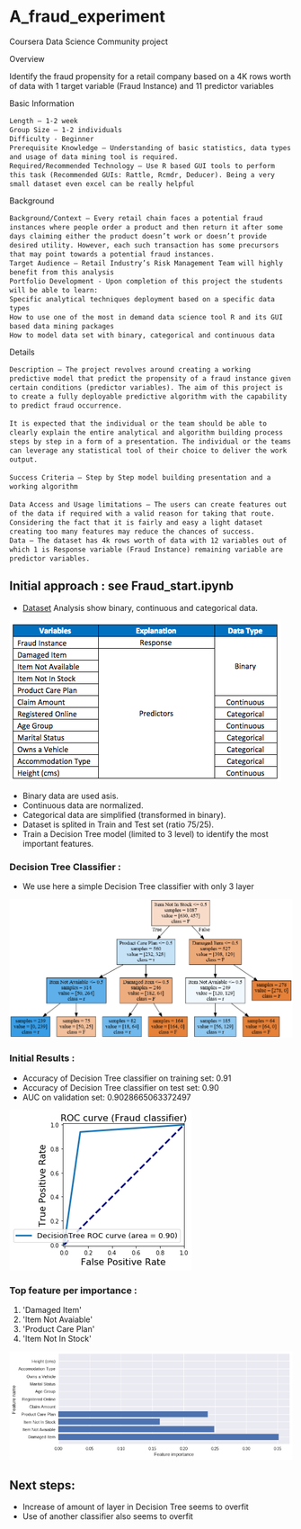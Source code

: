 # A_fraud_experiment
Coursera Data Science Community project

Overview

Identify the fraud propensity for a retail company based on a 4K rows worth of data with 1 target variable (Fraud Instance) and 11 predictor variables

Basic Information

    Length – 1-2 week
    Group Size – 1-2 individuals
    Difficulty - Beginner
    Prerequisite Knowledge – Understanding of basic statistics, data types and usage of data mining tool is required.
    Required/Recommended Technology – Use R based GUI tools to perform this task (Recommended GUIs: Rattle, Rcmdr, Deducer). Being a very small dataset even excel can be really helpful

Background

    Background/Context – Every retail chain faces a potential fraud instances where people order a product and then return it after some days claiming either the product doesn’t work or doesn’t provide desired utility. However, each such transaction has some precursors that may point towards a potential fraud instances.
    Target Audience – Retail Industry’s Risk Management Team will highly benefit from this analysis
    Portfolio Development - Upon completion of this project the students will be able to learn:
    Specific analytical techniques deployment based on a specific data types
    How to use one of the most in demand data science tool R and its GUI based data mining packages
    How to model data set with binary, categorical and continuous data

Details

    Description – The project revolves around creating a working predictive model that predict the propensity of a fraud instance given certain conditions (predictor variables). The aim of this project is to create a fully deployable predictive algorithm with the capability to predict fraud occurrence.

    It is expected that the individual or the team should be able to clearly explain the entire analytical and algorithm building process steps by step in a form of a presentation. The individual or the teams can leverage any statistical tool of their choice to deliver the work output.

    Success Criteria – Step by Step model building presentation and a working algorithm
    
    Data Access and Usage limitations – The users can create features out of the data if required with a valid reason for taking that route. Considering the fact that it is fairly and easy a light dataset creating too many features may reduce the chances of success.
    Data – The dataset has 4k rows worth of data with 12 variables out of which 1 is Response variable (Fraud Instance) remaining variable are predictor variables.

## Initial approach : see Fraud_start.ipynb

* [Dataset](https://docs.google.com/spreadsheets/d/1TufF3QBHK8RsC06V0arvF3PwN3gfz5kg5eV6BjRxEjc/edit#gid=581816440) Analysis show binary, continuous and categorical data.

![](https://github.com/experimentboy/A_fraud_experiment/blob/master/dataset.png)

* Binary data are used asis.
* Continuous data are normalized.
* Categorical data are simplified (transformed in binary).
* Dataset is splited in Train and Test set (ratio 75/25).
* Train a Decision Tree model (limited to 3 level) to identify the most important features.

### Decision Tree Classifier : 

* We use here a simple Decision Tree classifier with only 3 layer

![](https://github.com/experimentboy/A_fraud_experiment/blob/master/Fraud_start_dtplot.png)

### Initial Results : 

* Accuracy of Decision Tree classifier on training set: 0.91
* Accuracy of Decision Tree classifier on test set: 0.90
* AUC on validation set: 0.9028665063372497

![](https://github.com/experimentboy/A_fraud_experiment/blob/master/Fraud_dt_ROC.png)

### Top feature per importance : 
1. 'Damaged Item'
1. 'Item Not Avaiable' 
1. 'Product Care Plan'
1. 'Item Not In Stock'

![](https://github.com/experimentboy/A_fraud_experiment/blob/master/Fraud_start_FIplot.png)

## Next steps:
* Increase of amount of layer in Decision Tree seems to overfit
* Use of another classifier also seems to overfit
